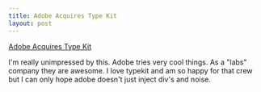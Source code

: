 ```yaml
---
title: Adobe Acquires Type Kit
layout: post
---
```

 
<a href="http://www.marketwatch.com/story/adobe-acquires-web-typography-innovator-typekit-2011-10-03">Adobe Acquires Type Kit</a>

I'm really unimpressed by this. Adobe tries very cool things. As a "labs" company they are awesome. I love typekit and am so happy for that crew but I can only hope adobe doesn't just inject div's and noise.